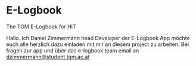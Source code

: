 # E-Logbook
The TGM E-Logbook for HIT

Hallo. 
Ich Daniel Zimmermann head Developer der E-Logbook App möchte euch alle herzlich dazu einladen mit mir an diesem project zu 
arbeiten. Bei fragen zur app und über das e-logbook team email an dzimmermann@student.tgm.ac.at
